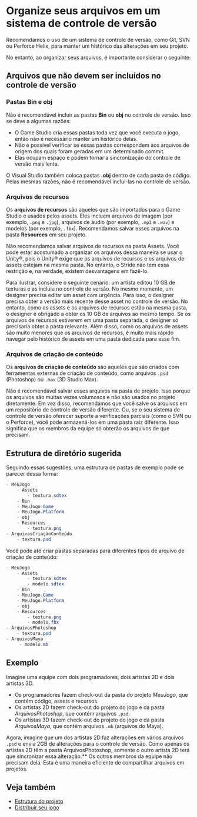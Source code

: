 # Organize seus arquivos em um sistema de controle de versão

Recomendamos o uso de um sistema de controle de versão, como Git, SVN ou Perforce Helix, para manter um histórico das alterações em seu projeto.

No entanto, ao organizar seus arquivos, é importante considerar o seguinte:

## Arquivos que não devem ser incluídos no controle de versão

### Pastas **Bin** e **obj**

Não é recomendável incluir as pastas  **Bin** ou **obj** no controle de versão. Isso se deve a algumas razões:

* O Game Studio cria essas pastas toda vez que você executa o jogo, então não é necessário manter um histórico delas.
* Não é possível verificar se essas pastas correspondem aos arquivos de origem dos quais foram geradas em um determinado commit.
* Elas ocupam espaço e podem tornar a sincronização do controle de versão mais lenta.

O Visual Studio também coloca pastas **.obj** dentro de cada pasta de código. Pelas mesmas razões, não é recomendável incluí-las no controle de versão.

### Arquivos de recursos

Os **arquivos de recursos** são aqueles que são importados para o Game Studio e usados pelos assets. Eles incluem arquivos de imagem (por exemplo, `.png` e `.jpg`), arquivos de áudio (por exemplo, `.mp3` e `.wav`) e modelos (por exemplo, `.fbx`). Recomendamos salvar esses arquivos na pasta **Resources** em seu projeto.

Não recomendamos salvar arquivos de recursos na pasta Assets. Você pode estar acostumado a organizar os arquivos dessa maneira se usar o Unity®, pois o Unity® exige que os arquivos de recursos e os arquivos de assets estejam na mesma pasta. No entanto, o Stride não tem essa restrição e, na verdade, existem desvantagens em fazê-lo.

Para ilustrar, considere o seguinte cenário: um artista editou 10 GB de texturas e as incluiu no controle de versão. No mesmo momento, um designer precisa editar um asset com urgência. Para isso, o designer precisa obter a versão mais recente desse asset no controle de versão. No entanto, como os assets e os arquivos de recursos estão na mesma pasta, o designer é obrigado a obter os 10 GB de arquivos ao mesmo tempo. Se os arquivos de recursos estiverem em uma pasta separada, o designer só precisaria obter a pasta relevante. Além disso, como os arquivos de assets são muito menores que os arquivos de recursos, é muito mais rápido navegar pelo histórico de assets em uma pasta dedicada para esse fim.

### Arquivos de criação de conteúdo

Os **arquivos de criação de conteúdo** são aqueles que são criados com ferramentas externas de criação de conteúdo, como arquivos `.psd` (Photoshop) ou `.max` (3D Studio Max).

Não é recomendável salvar esses arquivos na pasta de projeto. Isso porque os arquivos são muitas vezes volumosos e não são usados no projeto diretamente. Em vez disso, recomendamos que você salve os arquivos em um repositório de controle de versão diferente. Ou, se o seu sistema de controle de versão oferecer suporte a verificações parciais (como o SVN ou o Perforce), você pode armazená-los em uma pasta raiz diferente. Isso significa que os membros da equipe só obterão os arquivos de que precisam.

## Estrutura de diretório sugerida

Seguindo essas sugestões, uma estrutura de pastas de exemplo pode se parecer dessa forma:

```cs
- MeuJogo
    - Assets
        - textura.sdtex
    - Bin
    - MeuJogo.Game
    - MeuJogo.Platform
    - obj
    - Resources
        - textura.png
- ArquivosCriaçãoConteúdo
    - textura.psd
```

Você pode até criar pastas separadas para diferentes tipos de arquivo de criação de conteúdo:

```cs
- MeuJogo
    - Assets
        - textura.sdtex
        - modelo.sdtex
    - Bin
    - MeuJogo.Game
    - MeuJogo.Platform
    - obj
    - Resources
        - textura.png
        - modelo.fbx
- ArquivosPhotoshop
    - textura.psd
- ArquivosMaya
     - modelo.mb
```

## Exemplo

Imagine uma equipe com dois programadores, dois artistas 2D e dois artistas 3D.

* Os programadores fazem check-out da pasta do projeto *MeuJogo*, que contém código, assets e recursos.
* Os artistas 2D fazem check-out do projeto do jogo e da pasta *ArquivosPhotoshop*, que contém arquivos `.psd`.
* Os artistas 3D fazem check-out do projeto do jogo e da pasta *ArquivosMaya*, que contém arquivos `.mb` (arquivos do Maya).

Agora, imagine que um dos artistas 2D faz alterações em vários arquivos `.psd` e envia 2GB de alterações para o controle de versão. Como apenas os artistas 2D têm a pasta <g id="1">ArquivosPhotoshop</g>, somente o outro artista 2D terá que sincronizar essa alteração.** Os outros membros da equipe não precisam dela. Esta é uma maneira eficiente de compartilhar arquivos em projetos.

## Veja também

* [Estrutura do projeto](project-structure.md)
* [Distribuir seu jogo](distribute-a-game.md)